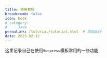 ```yaml
---
title: 使用教程
breadcrumb: false
icon: book
# category:
#   - Java
permalink: /tutorial/tutorial.html  # 添加此行
date: 2025-02-12
---
```

这里记录自己在使用`Vuepress`模板常用的一些功能